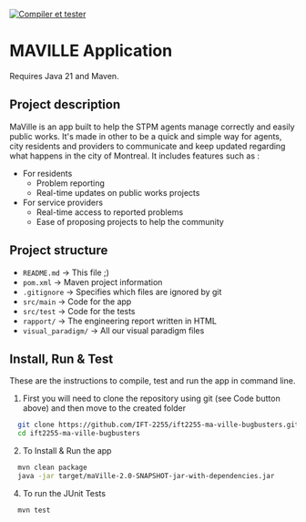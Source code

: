 [![Compiler et tester](https://github.com/IFT-2255/ift2255-ma-ville-bugbusters/actions/workflows/test.yml/badge.svg)](https://github.com/IFT-2255/ift2255-ma-ville-bugbusters/actions/workflows/test.yml)

# MAVILLE Application

Requires Java 21 and Maven.

## Project description

MaVille is an app built to help the STPM agents manage correctly and easily public works. It's made in other to be a quick and simple
way for agents, city residents and providers to communicate and keep updated regarding what happens in the city of Montreal.
It includes features such as :

- For residents
    - Problem reporting
    - Real-time updates on public works projects
- For service providers
    - Real-time access to reported problems
    - Ease of proposing projects to help the community

## Project structure

- `README.md`  -> This file ;)
- `pom.xml`    -> Maven project information
- `.gitignore` -> Specifies which files are ignored by git 
- `src/main`   -> Code for the app
- `src/test`   -> Code for the tests
- `rapport/`   -> The engineering report written in HTML
- `visual_paradigm/` -> All our visual paradigm files

## Install, Run & Test 

These are the instructions to compile, test and run the app in command line.

1. First you will need to clone the repository using git (see Code button above) and then move to the created folder

```bash
  git clone https://github.com/IFT-2255/ift2255-ma-ville-bugbusters.git
  cd ift2255-ma-ville-bugbusters
```


2. To Install & Run the app

```bash
  mvn clean package
  java -jar target/maVille-2.0-SNAPSHOT-jar-with-dependencies.jar
```


4. To run the JUnit Tests

```bash
  mvn test
```
